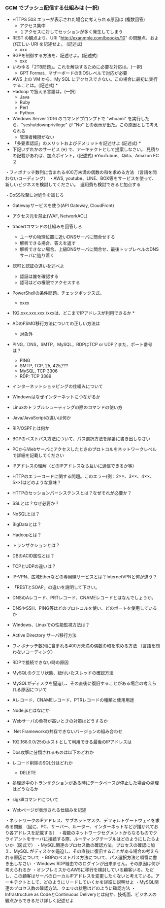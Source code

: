 ### GCM でプッシュ配信する仕組みは (一択)

* HTTPS 503 エラーが表示された場合に考えられる原因は (複数回答)
  * アクセス集中
  * １アクセスに対してセッションが多く発生してしまう
* REST の観点より、URI "http://exanmple.com/boooks/10" の問題点、および正しい URI を記述せよ。 (記述式)
  * xxx
* BGPを制御する方法を、記述せよ。(記述式)
  * xxx
* いわゆる「2TB問題」。これを解決するために必要な対応は。(一択)
  * GPT Format、マザーボードのBIOSレベルで対応が必要
* AWS 上の VM から、My SQL にアクセスできない。この場合に最初に実行することは。(記述式)
  * 
* Hadoop で扱える言語は。(一択)
  * Java
  * Ruby
  * Perl
  * Python
* Windows Server 2016 のコマンドプロンプトで "whoami" を実行したら、"seshutdownprivilege" が "No" との表示が出た。この原因として考えられる
  * 管理者権限がない
* 「多要素認証」のメリットおよびデメリットを記述せよ (記述式)
  * 
* 下記いずれかのサービス (※) で、アーキテクトとして提案しなさい。
  見積りの記載があれば、加点ポイント。(記述式)
※YouTubue、Qiita、Amazon EC２

・フィボナッチ数列に含まれる400万未満の偶数の和を求める方法 （言語を問わないコーディング）
・AWS, youtube、LINE、BOX等をサービスを使って、新しいビジネスを検討してください。　運用費も検討できると加点する

・DoSS攻撃に対処作を論じろ
* Gatewayサービスを使う(API Gateway, CloudFront)
* アクセス元を禁止(WAF, NetworkACL)

* tracertコマンドの仕組みを回答しろ
  * ユーザの物理位置に近いDNSサーバに問合せする
  * 解析できる場合、答えを返す
  * 解析できない場合、上級DNSサーバに問合せ、最後トップレベルのDNSサーバに辿り着く
  
* 認可と認証の違いを述べよ
  * 認証は誰を確認する
  * 認可はどの権限でアクセスする
* PowerShellの条件問題。チェックボックス式。
  * xxxx
* 192.xxx.xxx.xxx./xxxは、どこまでIPアドレスが利用できるか
  * 

* ADのFSMO移行方法についての正しい方法は
  * 対象外

* PING，DNS，SMTP，MySQL，RDPはTCP or UDP？また、ポート番号は？
  * PING
  * SMTP, TCP, 25, 425,???
  * MySQL, TCP 3306
  * RDP: TCP 3389
* インターネットショッピングの仕組みについて
* Windowsはなぜインターネットにつながるか
* Linuxのトラブルシューティングの際のコマンドの使い方
* Java/JavaScriptの違いは何か
* RIP/OSPFとは何か
* BGPのベストパス方法について、パス選択方法を順番に書き出しなさい
* PCからWebサーバにアクセスしたときのプロトコルをネットワークレベルで詳細を記載してください
* IPアドレスの理解（どのIPアドレスなら互いに通信できるか等）
* HTTPのエラーコードに関する問題。このエラー(例：2××、3××、4××、5××)はどのような意味？
* HTTPのセッションパーシステンスとは？なぜそれが必要か？ 
* SSLとは？なぜ必要か？ 
* NoSQLとは？ 
* BigDataとは？ 
* Hadoopとは？
* トランザクションとは？ 
* DBのACID属性とは？ 
* TCPとUDPの違いは？ 
* IP-VPN、広域Etherなどの専用線サービスとは？InternetVPNと何が違う？
* 「RESTとSOAP」の違いを説明して下さい。
* DNSのAレコード、PRTレコード、CNAMEレコードとはなんでしょうか。
* DNSやSSH、PING等はどのプロトコルを使い、どのポートを使用しているか
* Windows、Linuxでの性能監視方法は？
* Active Directory サーバ移行方法
* フィボナッチ数列に含まれる400万未満の偶数の和を求める方法 （言語を問わないコーディング）
* RDPで接続できない時の原因
* MySQLのクエリ状態、紐付いたスレッドの確認方法
* MySQLがディスクを逼迫し、その直後に復旧することがある場合の考えられる原因について
* Aレコード、CNAMEレコード、PTRレコードの種類と使用用途 
* Node.jsとはなにか
* Webサーバの負荷が高いときの対策はどうするか
* .Net Frameworkの共存できないバージョンの組み合わせ
* 192.168.0.0/25のホストとして利用できる最後のIPアドレスは
* Dos攻撃に分類されるものは以下のどれか
* レコード削除のSQL分はどれか
  * DELETE
* 処理途中のトランザクションがある時にデータベースが停止した場合の処理はどうなるか
* sigkillコマンドについて
* Webページが表示される仕組みを記述

・ネットワークのIPアドレス、サブネットマスク、デフォルトゲートウェイを求める問題
（図に、PC、サーバー、ルーター、インターネットなどが描かれており各アドレスを記載する）
・複数のネットワークセグメントからなるものでクライアントをサーバに接続する際、ルーティングテーブルはどのようにしたらよいか（図式で）
・MySQL関連のプロセス数の確認方法。プロセスの確認に加え、MySQL がディスクを逼迫し、その直後に復旧することがある場合の考えられる原因について
・BGPのベストパス方法について、パス選択方法と順番に書き出しなさい
・Windows RDP経由でのログインが出来ません。その原因は何が考えられるか
・オンプレミスからAWSに移行を検討している顧客いる。ただし、この顧客はサーバのローカルIPアドレスを変更したくないと考えている。アーキテクトとして、どのようにリードしていくかを詳細に説明せよ
・MySQL関連のプロセス数の確認方法、クエリの状態はどのように確認方法
・Infrastructure as CodeとContinuous Deliveryとは何か、技術面、ビジネスの観点からできるだけ詳しく記述せよ
